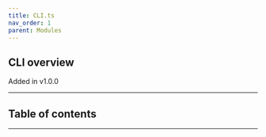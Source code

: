 ```yaml
---
title: CLI.ts
nav_order: 1
parent: Modules
---
```


## CLI overview

Added in v1.0.0

---

<h2 class="text-delta">Table of contents</h2>

---
